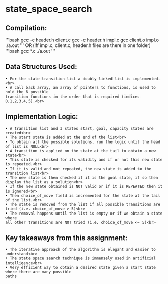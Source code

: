 # state_space_search

## Compilation:
'''bash
    gcc -c header.h client.c
    gcc -c header.h impl.c
    gcc client.o impl.o
    ./a.out
'''
    OR (iff impl.c, client.c, header.h files are there in one folder)
'''bash
    gcc *.c
    ./a.out
'''
## Data Structures Used:<br>
    • For the state transition list a doubly linked list is implemented.<br>
    • A call back array, an array of pointers to functions, is used to hold the 6 possible
    transition functions in the order that is required (indices 0,1,2,3,4,5).<br>

## Implementation Logic:<br>
    • A transition list and 3 states start, goal, capacity states are created<br>
    • The start state is added at the end of the list<br>
    • To obtain all the possible solutions, run the logic until the head of list is NULL<br>
    • A transition is applied on the state at the tail to obtain a new state<br>
    • This state is checked for its validity and if or not this new state is repeated.<br>
    • If it is valid and not repeated, the new state is added to the transition list<br>
    • The new state is then checked if it is the goal state, if so then display the list as a solution<br>
    • If the new state obtained is NOT valid or if it is REPEATED then it is ignored<br>
    • Then choice_of_move field is incremented for the state at the tail of the list.<br>
    • The state is removed from the list if all possible transitions are tried (i.e. choice_of_move > 5)<br>
    • The removal happens until the list is empty or if we obtain a state where
    all other transitions are NOT tried (i.e. choice_of_move <= 5)<br>

## Key takeaways from this assignment:<br>
    • The iterative approach of the algorithm is elegant and easier to understand<br>
    • The state space search technique is immensely used in artificial intelligence<br>
    • Very efficient way to obtain a desired state given a start state where there are many possible
    paths
